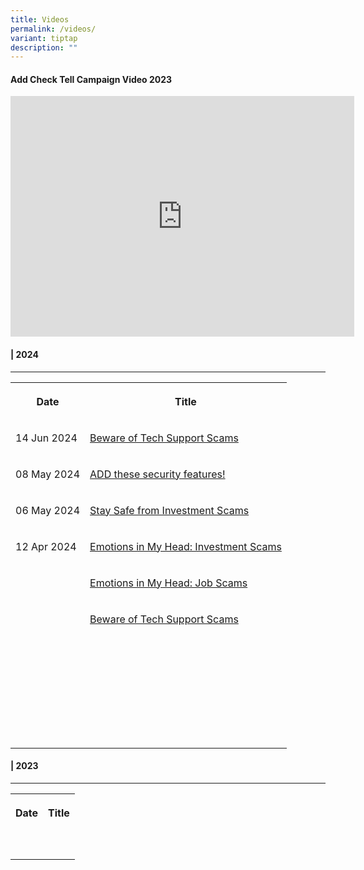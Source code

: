 ```yaml
---
title: Videos
permalink: /videos/
variant: tiptap
description: ""
---
```

<h4>Add Check Tell Campaign Video 2023</h4>
<div class="iframe-wrapper">
<iframe height="385" width="550" allowfullscreen="true" frameborder="0" src="https://www.youtube.com/embed/5wPxjwKtB0c?si=1Zds-hsZVG75R6Mu"></iframe>
</div>
<h4>| 2024</h4>
<hr>
<table style="minWidth: 50px">
<colgroup>
<col>
<col>
</colgroup>
<tbody>
<tr>
<th rowspan="1" colspan="1">
<p>Date</p>
</th>
<th rowspan="1" colspan="1">
<p>Title</p>
</th>
</tr>
<tr>
<td rowspan="1" colspan="1">
<p>14 Jun 2024</p>
</td>
<td rowspan="1" colspan="1">
<p><a href="https://www.youtube.com/embed/HDaHv_bgxS8" rel="noopener noreferrer nofollow" target="_blank">Beware of Tech Support Scams</a>
</p>
</td>
</tr>
<tr>
<td rowspan="1" colspan="1">
<p>08 May 2024</p>
</td>
<td rowspan="1" colspan="1">
<p><a href="https://www.youtube.com/embed/Rs4s0nKWJmc" rel="noopener noreferrer nofollow" target="_blank">ADD these security features!</a>
</p>
</td>
</tr>
<tr>
<td rowspan="1" colspan="1">
<p>06 May 2024</p>
</td>
<td rowspan="1" colspan="1">
<p><a href="https://www.youtube.com/embed/8rIsm809gmA" rel="noopener noreferrer nofollow" target="_blank">Stay Safe from Investment Scams</a>
</p>
</td>
</tr>
<tr>
<td rowspan="1" colspan="1">
<p>12 Apr 2024</p>
</td>
<td rowspan="1" colspan="1">
<p><a href="https://www.youtube.com/embed/62Jw37henQc" rel="noopener noreferrer nofollow" target="_blank">Emotions in My Head: Investment Scams</a>
</p>
</td>
</tr>
<tr>
<td rowspan="1" colspan="1">
<p></p>
</td>
<td rowspan="1" colspan="1">
<p><a href="https://www.youtube.com/embed/vCkRkup2NUw" rel="noopener noreferrer nofollow" target="_blank">Emotions in My Head: Job Scams</a>
</p>
</td>
</tr>
<tr>
<td rowspan="1" colspan="1">
<p></p>
</td>
<td rowspan="1" colspan="1">
<p><a href="https://www.youtube.com/embed/6o4bsdPyKYQ" rel="noopener noreferrer nofollow" target="_blank">Beware of Tech Support Scams</a>
</p>
</td>
</tr>
<tr>
<td rowspan="1" colspan="1">
<p></p>
</td>
<td rowspan="1" colspan="1">
<p></p>
</td>
</tr>
<tr>
<td rowspan="1" colspan="1">
<p></p>
</td>
<td rowspan="1" colspan="1">
<p></p>
</td>
</tr>
<tr>
<td rowspan="1" colspan="1">
<p></p>
</td>
<td rowspan="1" colspan="1">
<p></p>
</td>
</tr>
<tr>
<td rowspan="1" colspan="1">
<p></p>
</td>
<td rowspan="1" colspan="1">
<p></p>
</td>
</tr>
<tr>
<td rowspan="1" colspan="1">
<p></p>
</td>
<td rowspan="1" colspan="1">
<p></p>
</td>
</tr>
<tr>
<td rowspan="1" colspan="1">
<p></p>
</td>
<td rowspan="1" colspan="1">
<p></p>
</td>
</tr>
<tr>
<td rowspan="1" colspan="1">
<p></p>
</td>
<td rowspan="1" colspan="1">
<p></p>
</td>
</tr>
<tr>
<td rowspan="1" colspan="1">
<p></p>
</td>
<td rowspan="1" colspan="1">
<p></p>
</td>
</tr>
</tbody>
</table>
<h4>| 2023</h4>
<hr>
<table style="minWidth: 50px">
<colgroup>
<col>
<col>
</colgroup>
<tbody>
<tr>
<th rowspan="1" colspan="1">
<p>Date</p>
</th>
<th rowspan="1" colspan="1">
<p>Title</p>
</th>
</tr>
<tr>
<td rowspan="1" colspan="1">
<p></p>
</td>
<td rowspan="1" colspan="1">
<p></p>
</td>
</tr>
<tr>
<td rowspan="1" colspan="1">
<p></p>
</td>
<td rowspan="1" colspan="1">
<p></p>
</td>
</tr>
</tbody>
</table>
<p></p>